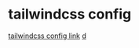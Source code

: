 # tailwindcss config

[tailwindcss config link](https://unpkg.com/browse/tailwindcss@3.0.0-alpha.2/stubs/defaultConfig.stub.js)
[d]('/laravale-api.md')

